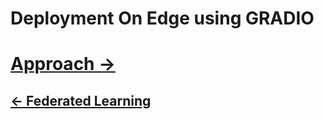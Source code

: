 # Deployment On Edge using GRADIO








# [Approach ->](index.md)
## [<- Federated Learning](02_Stage-2.md)
